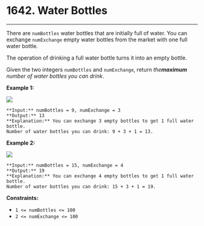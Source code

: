 # 1642. Water Bottles

---

There are `numBottles` water bottles that are initially full of water. You can exchange `numExchange` empty water bottles from the market with one full water bottle.

The operation of drinking a full water bottle turns it into an empty bottle.

Given the two integers `numBottles` and `numExchange`, return _the**maximum** number of water bottles you can drink_.

 

**Example 1:**

![](https://assets.leetcode.com/uploads/2020/07/01/sample_1_1875.png)
    
    **Input:** numBottles = 9, numExchange = 3
    **Output:** 13
    **Explanation:** You can exchange 3 empty bottles to get 1 full water bottle.
    Number of water bottles you can drink: 9 + 3 + 1 = 13.

**Example 2:**

![](https://assets.leetcode.com/uploads/2020/07/01/sample_2_1875.png)
    
    **Input:** numBottles = 15, numExchange = 4
    **Output:** 19
    **Explanation:** You can exchange 4 empty bottles to get 1 full water bottle. 
    Number of water bottles you can drink: 15 + 3 + 1 = 19.

 

**Constraints:**

  * `1 <= numBottles <= 100`
  * `2 <= numExchange <= 100`


